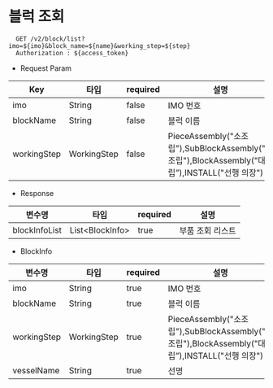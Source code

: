 # 블럭 조회

```
  GET /v2/block/list?imo=${imo}&block_name=${name}&working_step=${step}
  Authorization : ${access_token}
```

- Request Param

Key| 타입  | required |설명
  ---|-----|----------|---|
imo|String| false    | IMO 번호
blockName|String| false     |블럭 이름
workingStep|WorkingStep| false     |PieceAssembly("소조립"),SubBlockAssembly("중조립"),BlockAssembly("대조립”),INSTALL("선행 의장")

- Response

변수명| 타입                |required|설명
  ---|-------------------|---|---|
blockInfoList| List\<BlockInfo> |true|부품 조회 리스트

- BlockInfo

변수명| 타입                | required |설명
  ---|-------------------|----------|---|
imo|String| true     | IMO 번호
blockName|String| true    |블럭 이름
workingStep|WorkingStep| true    |PieceAssembly("소조립"),SubBlockAssembly("중조립"),BlockAssembly("대조립”),INSTALL("선행 의장")
vesselName|String|true|선명
